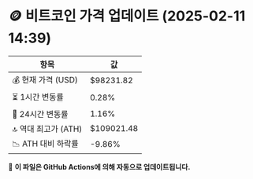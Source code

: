 # 🪙 비트코인 가격 업데이트 (2025-02-11 14:39)

| 항목                | 값 |
|--------------------|----------------|
| 💰 현재 가격 (USD) | $98231.82 |
| ⏳ 1시간 변동률    | 0.28% |
| 📆 24시간 변동률   | 1.16% |
| 🔝 역대 최고가 (ATH) | $109021.48 |
| 📉 ATH 대비 하락률 | -9.86% |

🔄 **이 파일은 GitHub Actions에 의해 자동으로 업데이트됩니다.**
